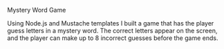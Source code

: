 Mystery Word Game

Using Node.js and Mustache templates I built a game that has the player guess letters in a mystery word. The correct letters appear on the screen, and the player can make up to 8 incorrect guesses before the game ends.
